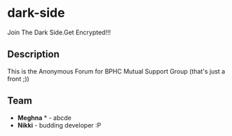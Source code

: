 # dark-side

Join The Dark Side.Get Encrypted!!!

## Description

This is the Anonymous Forum for BPHC Mutual Support Group (that's just a front ;))

## Team

* **Meghna** * - abcde
* **Nikki** - budding developer :P
